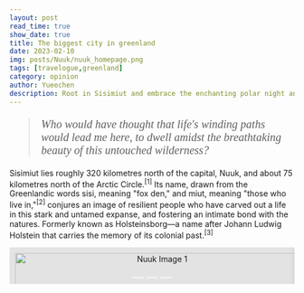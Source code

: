 ```yaml
---
layout: post
read_time: true
show_date: true
title: The biggest city in greenland
date: 2023-02-10
img: posts/Nuuk/nuuk_homepage.png
tags: [travelogue,greenland]
category: opinion
author: Yueechen
description: Root in Sisimiut and embrace the enchanting polar night and day, bask in the ethereal glow of the northern lights.
---
```

<blockquote style="font-family: 'Times New Roman', Times, serif; font-style: italic; font-size: 20px;">
Who would have thought that life's winding paths would lead me here, to dwell amidst the breathtaking beauty of this untouched wilderness?
</blockquote>

<p>Sisimiut lies roughly 320 kilometres north of the capital, Nuuk, and about 75 kilometres north of the Arctic Circle.<sup><a href="https://archive.org/details/greenlandarcticl0000etai/page/8/mode/2up" style="text-decoration: none;">[1]</a></sup> Its name, drawn from the Greenlandic words sisi, meaning "fox den," and miut, meaning "those who live in,"<sup><a href="https://ordbog.gl/2018-kal-eng/#e14271" style="text-decoration: none;">[2]</a></sup> conjures an image of resilient people who have carved out a life in this stark and untamed expanse, and fostering an intimate bond with the natures. Formerly known as Holsteinsborg—a name after Johann Ludwig Holstein that carries the memory of its colonial past.<sup><a href="https://da.wikipedia.org/wiki/Sisimiut" style="text-decoration: none;">[3]</a></sup></p>

<div style="text-align: center;">
  <div class="carousel" style="position: relative; width: 100%; margin: 0 auto; overflow: hidden;">
    <div class="carousel-inner" style="display: flex; transition: transform 0.5s ease;">
      <!-- 图片 1 -->
      <div class="carousel-item" style="min-width: 100%; box-sizing: border-box;">
        <div class="image-container" style="display: block; width: 100%; padding: 10px; background-color: rgba(0, 0, 0, 0.1); box-shadow: 0 0 10px rgba(0, 0, 0, 0.1); margin: 0 auto;">
          <img src="./assets/img/posts/Nuuk/nuuk2.png" alt="Nuuk Image 1" style="display: block; width: 100%; height: 100%; object-fit: cover;" />
          <p style="text-align: center; margin: 10px 0 0 0;"><small>Nuuk Image 1 Description</small></p>
        </div>
      </div>
      <!-- 图片 2 -->
      <div class="carousel-item" style="min-width: 100%; box-sizing: border-box;">
        <div class="image-container" style="display: block; width: 100%; padding: 10px; background-color: rgba(0, 0, 0, 0.1); box-shadow: 0 0 10px rgba(0, 0, 0, 0.1); margin: 0 auto;">
          <img src="./assets/img/posts/Nuuk/nuuk4.png" alt="Nuuk Image 2" style="display: block; width: 100%; height: 100%; object-fit: cover;" />
          <p style="text-align: center; margin: 10px 0 0 0;"><small>Nuuk Image 2 Description</small></p>
        </div>
      </div>
      <!-- 图片 3 -->
      <div class="carousel-item" style="min-width: 100%; box-sizing: border-box;">
        <div class="image-container" style="display: block; width: 100%; padding: 10px; background-color: rgba(0, 0, 0, 0.1); box-shadow: 0 0 10px rgba(0, 0, 0, 0.1); margin: 0 auto;">
          <img src="./assets/img/posts/Nuuk/nuuk5.png" alt="Nuuk Image 3" style="display: block; width: 100%; height: 100%; object-fit: cover;" />
          <p style="text-align: center; margin: 10px 0 0 0;"><small>Nuuk Image 3 Description</small></p>
        </div>
      </div>
    </div>
    <!-- 指示器 -->
    <div class="carousel-indicators" style="position: absolute; bottom: 10px; left: 50%; transform: translateX(-50%); display: flex; gap: 5px; z-index: 10;">
      <span class="indicator" data-index="0" style="width: 20px; height: 3px; background-color: rgba(255, 255, 255, 0.5); cursor: pointer;"></span>
      <span class="indicator" data-index="1" style="width: 20px; height: 3px; background-color: rgba(255, 255, 255, 0.5); cursor: pointer;"></span>
      <span class="indicator" data-index="2" style="width: 20px; height: 3px; background-color: rgba(255, 255, 255, 0.5); cursor: pointer;"></span>
    </div>
  </div>
</div>

<!-- 禁止长按图片触发下载菜单 -->
<script>
  document.addEventListener('contextmenu', function (e) {
    if (e.target.tagName === 'IMG') {
      e.preventDefault(); // 禁止长按菜单
    }
  });
<script>
  let currentIndex = 0;
  const carouselInner = document.querySelector('.carousel-inner');
  const indicators = document.querySelectorAll('.indicator');
  const carouselItems = document.querySelectorAll('.carousel-item');
  const imageContainers = document.querySelectorAll('.image-container');

  // 动态调整图片容器大小
  function adjustImageSize() {
    let maxHeight = 0;

    // 找到所有图片容器中的最大高度
    imageContainers.forEach(container => {
      if (container.clientHeight > maxHeight) {
        maxHeight = container.clientHeight;
      }
    });

    // 将所有图片容器的高度设置为最大高度
    imageContainers.forEach(container => {
      container.style.height = `${maxHeight}px`;
    });
  }

  // 显示指定索引的图片
  function showSlide(index) {
    const totalItems = carouselItems.length;
    if (index >= totalItems) currentIndex = 0;
    if (index < 0) currentIndex = totalItems - 1;
    carouselInner.style.transform = `translateX(-${currentIndex * 100}%)`;
    updateIndicators();
  }

  // 更新指示器状态
  function updateIndicators() {
    indicators.forEach((indicator, i) => {
      if (i === currentIndex) {
        indicator.style.backgroundColor = 'rgba(255, 255, 255, 1)'; // 激活状态
      } else {
        indicator.style.backgroundColor = 'rgba(255, 255, 255, 0.5)'; // 默认状态
      }
    });
  }

  // 下一张
  function nextSlide() {
    currentIndex++;
    showSlide(currentIndex);
  }

  // 上一张
  function prevSlide() {
    currentIndex--;
    showSlide(currentIndex);
  }

  // 点击指示器跳转
  indicators.forEach((indicator) => {
    indicator.addEventListener('click', () => {
      currentIndex = parseInt(indicator.getAttribute('data-index'));
      showSlide(currentIndex);
    });
  });

  // 初始化
  adjustImageSize(); // 动态调整图片大小
  updateIndicators();

  // 监听窗口大小变化
  window.addEventListener('resize', adjustImageSize);

  // 触摸滑动功能
  let startX = 0;
  let isDragging = false;

  carouselInner.addEventListener('touchstart', (e) => {
    startX = e.touches[0].clientX; // 记录触摸起始位置
    isDragging = true;
  });

  carouselInner.addEventListener('touchmove', (e) => {
    if (!isDragging) return;
    const currentX = e.touches[0].clientX; // 获取当前触摸位置
    const diffX = startX - currentX; // 计算滑动距离

    // 如果滑动距离超过 50px，切换图片
    if (Math.abs(diffX) > 50) {
      if (diffX > 0) {
        nextSlide(); // 向右滑动，切换到下一张
      } else {
        prevSlide(); // 向左滑动，切换到上一张
      }
      isDragging = false; // 结束拖动
    }
  });

  carouselInner.addEventListener('touchend', () => {
    isDragging = false; // 结束拖动
  });


<!-- 仅在图片上禁用右键菜单 -->
<script>
  document.querySelectorAll('img').forEach(img => {
    img.addEventListener('contextmenu', function (e) {
      e.preventDefault(); // 阻止默认右键菜单
    });
  });
</script>
